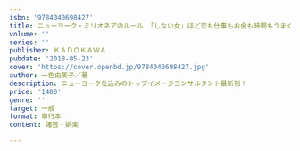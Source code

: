 ```yaml
---
isbn: '9784040698427'
title: ニューヨーク・ミリオネアのルール 「しない女」ほど恋も仕事もお金も時間もうまく回りだす
volume: ''
series: ''
publisher: ＫＡＤＯＫＡＷＡ
pubdate: '2018-05-23'
cover: 'https://cover.openbd.jp/9784040698427.jpg'
author: 一色由美子／著
description: ニューヨーク仕込みのトップイメージコンサルタント最新刊！
price: '1400'
genre: ''
target: 一般
format: 単行本
content: 諸芸・娯楽

---
```

